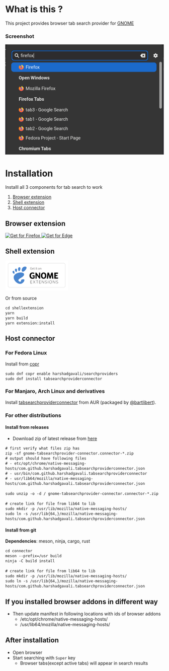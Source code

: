 # What is this ?
This project provides browser tab search provider for [GNOME](https://www.gnome.org/)
### Screenshot
![Firefox search screenshot](./assets/firefox-search-screenshot.png)

# Installation
Installl all 3 components for tab search to work
1. [Browser extension](#browser-extension)
1. [Shell extension](#shell-extension)
1. [Host connector](#host-connector)


## Browser extension

<p float="center">
 <a href="https://addons.mozilla.org/en-US/firefox/addon/tab-search-provider-for-gnome/">
 <img src="https://blog.mozilla.org/addons/files/2020/04/get-the-addon-fx-apr-2020.svg" alt="Get for Firefox" width="200"/>
 </a>
  <a href="https://microsoftedge.microsoft.com/addons/detail/tab-search-provider-for-g/pjidkdbbdemngigldodbdpkpggmgilnl/">
 <img src="https://getbadgecdn.azureedge.net/images/English_L.png" alt="Get for Edge" width="200"/>
 </a>
</p>
 
## Shell extension
<a href="https://extensions.gnome.org/extension/4733/browser-tabs/">
<img src="https://github.com/andyholmes/gnome-shell-extensions-badge/raw/master/get-it-on-ego.svg" alt="Get it on EGO" width="200" />
</a>

Or from source
```
cd shellextension
yarn
yarn build
yarn extension:install
```

## Host connector
### For Fedora Linux
Install from [copr](https://copr.fedorainfracloud.org/coprs/harshadgavali/searchproviders/)
```
sudo dnf copr enable harshadgavali/searchproviders
sudo dnf install tabsearchproviderconnector
```

### For Manjaro, Arch Linux and derivatives
Install [tabsearchproviderconnector](https://aur.archlinux.org/packages/tabsearchproviderconnector/) from AUR (packaged by [@bartlibert](https://github.com/bartlibert)).

### For other distributions
#### Install from releases
* Download zip of latest release from [here](https://github.com/harshadgavali/searchprovider-for-browser-tabs/releases/)
```
# first verify what files zip has
zip -sf gnome-tabsearchprovider-connector.connector-*.zip
# output should have following files
# - etc/opt/chrome/native-messaging-hosts/com.github.harshadgavali.tabsearchproviderconnector.json
# - usr/bin/com.github.harshadgavali.tabsearchproviderconnector
# - usr/lib64/mozilla/native-messaging-hosts/com.github.harshadgavali.tabsearchproviderconnector.json

sudo unzip -o -d / gnome-tabsearchprovider-connector.connector-*.zip

# create link for file from lib64 to lib
sudo mkdir -p /usr/lib/mozilla/native-messaging-hosts/
sudo ln -s /usr/lib{64,}/mozilla/native-messaging-hosts/com.github.harshadgavali.tabsearchproviderconnector.json
```

#### Install from git
**Dependencies**: meson, ninja, cargo, rust
```
cd connector
meson --prefix=/usr build
ninja -C build install

# create link for file from lib64 to lib
sudo mkdir -p /usr/lib/mozilla/native-messaging-hosts/
sudo ln -s /usr/lib{64,}/mozilla/native-messaging-hosts/com.github.harshadgavali.tabsearchproviderconnector.json
```

## If you installed browser addons in different way
* Then update manifest in following locations 
with ids of browser addons
  * /etc/opt/chrome/native-messaging-hosts/
  * /usr/lib64/mozilla/native-messaging-hosts/

## After installation
* Open browser
* Start searching with `Super` key
  * Browser tabs(except active tabs) will appear in search results
